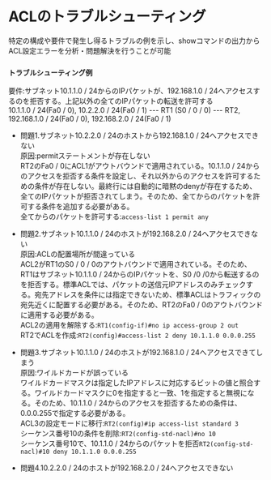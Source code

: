 # ACLのトラブルシューティング
特定の構成や要件で発生し得るトラブルの例を示し、showコマンドの出力からACL設定エラーを分析・問題解決を行うことが可能

### `トラブルシューティング例`  
要件:サブネット10.1.1.0 / 24からのIPパケットが、192.168.1.0 / 24へアクセスするのを拒否する。上記以外の全てのIPパケットの転送を許可する  
10.1.1.0 / 24(Fa0 / 0), 10.2.2.0 / 24(Fa0 / 1) --- RT1 (S0 / 0 / 0) --- RT2, 192.168.1.0 / 24(Fa0 / 0), 192.168.2.0 / 24(Fa0 / 1)

- 問題1.サブネット10.2.2.0 / 24のホストから192.168.1.0 / 24へアクセスできない  
原因:permitステートメントが存在しない  
RT2のFa0 / 0にACL1がアウトバウンドで適用されている。10.1.1.0 / 24からのアクセスを拒否する条件を設定し、それ以外からのアクセスを許可するための条件が存在しない。最終行には自動的に暗黙のdenyが存在するため、全てのIPパケットが拒否されてしまう。そのため、全てからのパケットを許可する条件を追加する必要がある。  
全てからのパケットを許可する:`access-list 1 permit any`

- 問題2.サブネット10.1.1.0 / 24のホストが192.168.2.0 / 24へアクセスできない  
原因:ACLの配置場所が間違っている  
ACL2がRT1のS0 / 0 / 0のアウトバウンドで適用されている。そのため、RT1はサブネット10.1.1.0 / 24からのIPパケットを、S0 /0 /0から転送するのを拒否する。標準ACLでは、パケットの送信元IPアドレスのみチェックする。宛先アドレスを条件には指定できないため、標準ACLはトラフィックの宛先近くに配置する必要がある。そのため、RT2のFa0 / 0のアウトバウンドに適用する必要がある。  
ACL2の適用を解除する:`RT1(config-if)#no ip access-group 2 out`  
RT2でACLを作成:`RT2(config)#access-list 2 deny 10.1.1.0 0.0.0.255`

- 問題3.サブネット10.1.1.0 / 24のホストが192.168.1.0 / 24へアクセスできてしまう  
原因:ワイルドカードが誤っている  
ワイルドカードマスクは指定したIPアドレスに対応するビットの値と照合する。ワイルドカードマスクに0を指定すると一致、1を指定すると無視になる。そのため、10.1.1.0 / 24からのアクセスを拒否するための条件は、0.0.0.255で指定する必要がある。  
ACL3の設定モードに移行:`RT2(config)#ip access-list standard 3`  
シーケンス番号10の条件を削除:`RT2(config-std-nacl)#no 10`  
シーケンス番号10で、10.1.1.0 / 24からのパケットを拒否`RT2(config-std-nacl)#10 deny 10.1.1.0 0.0.0.255`

- 問題4.10.2.2.0 / 24のホストが192.168.2.0 / 24へアクセスできない
